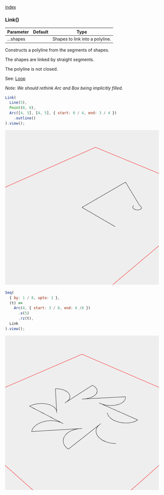 [index](../../nb/api/index.md)
### Link()
Parameter|Default|Type
---|---|---
|...shapes||Shapes to link into a polyline.

Constructs a polyline from the segments of shapes.

The shapes are linked by straight segments.

The polyline is not closed.

See: [Loop](../../nb/api/Loop.md)

_Note: We should rethink Arc and Box being implicitly filled._

```JavaScript
Link(
  Line(5),
  Point(0, 8),
  Arc([4, 5], [4, 5], { start: 0 / 4, end: 3 / 4 })
    .outline()
).view();
```

![Image](Link.md.$2.png)

```JavaScript
Seq(
  { by: 1 / 8, upto: 1 },
  (t) =>
    Arc(4, { start: 3 / 8, end: 6 /8 })
      .x(5)
      .rz(t),
  Link
).view();
```

![Image](Link.md.$3.png)
